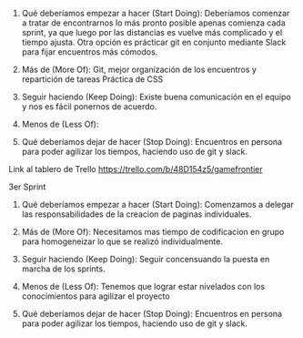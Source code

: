 1. Qué deberíamos empezar a hacer (Start Doing):
   Deberíamos comenzar a tratar de encontrarnos lo más pronto posible apenas comienza cada sprint, ya que luego por las distancias es vuelve más complicado y el tiempo ajusta.
   Otra opción es prácticar git en conjunto mediante Slack para fijar encuentros más cómodos.

2. Más de (More Of):
   Git, mejor organización de los encuentros y repartición de tareas
   Práctica de CSS

3. Seguir haciendo (Keep Doing):
   Existe buena comunicación en el equipo y nos es fácil ponernos de acuerdo.

4. Menos de (Less Of):

5) Qué deberíamos dejar de hacer (Stop Doing):
   Encuentros en persona para poder agilizar los tiempos, haciendo uso de git y slack.

Link al tablero de Trello
https://trello.com/b/48D154z5/gamefrontier

3er Sprint

1. Qué deberíamos empezar a hacer (Start Doing):
   Comenzamos a delegar las responsabilidades de la creacion de paginas individuales.

2. Más de (More Of):
   Necesitamos mas tiempo de codificacion en grupo para homogeneizar lo que se realizó individualmente.

3. Seguir haciendo (Keep Doing):
   Seguir concensuando la puesta en marcha de los sprints.

4. Menos de (Less Of):
   Tenemos que lograr estar nivelados con los conocimientos para agilizar el proyecto

5. Qué deberíamos dejar de hacer (Stop Doing):
   Encuentros en persona para poder agilizar los tiempos, haciendo uso de git y slack.
